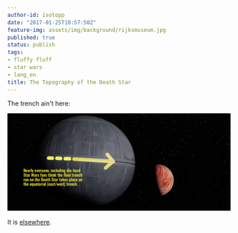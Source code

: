 ```yaml
---
author-id: isotopp
date: "2017-01-25T10:57:50Z"
feature-img: assets/img/background/rijksmuseum.jpg
published: true
status: publish
tags:
- fluffy fluff
- star wars
- lang_en
title: The Topography of the Death Star
---
```


The trench ain't here:

![](/uploads/2017/01/deathstar_image2_marked1-1024x447.png)

It is
[elsewhere](http://fxrant.blogspot.de/2017/01/the-death-star-and-final-trench-run.html).
